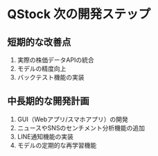 # QStock 次の開発ステップ

## 短期的な改善点
1. 実際の株価データAPIの統合
2. モデルの精度向上
3. バックテスト機能の実装

## 中長期的な開発計画
1. GUI（Webアプリ/スマホアプリ）の開発
2. ニュースやSNSのセンチメント分析機能の追加
3. LINE通知機能の実装
4. モデルの定期的な再学習機能